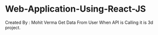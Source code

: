 # Web-Application-Using-React-JS
Created By : Mohit Verma 
Get Data From User When API is Calling
it is 3d project.

